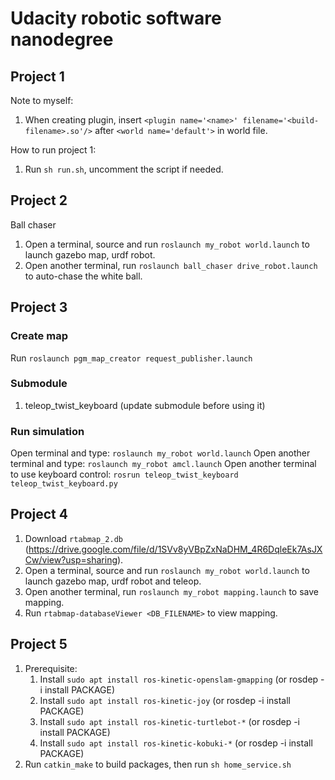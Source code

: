 # Udacity robotic software nanodegree

## Project 1
Note to myself:
1. When creating plugin, insert `<plugin name='<name>' filename='<build-filename>.so'/>` after `<world name='default'>` in world file.

How to run project 1:
1. Run `sh run.sh`, uncomment the script if needed.

## Project 2
Ball chaser
1. Open a terminal, source and run `roslaunch my_robot world.launch` to launch gazebo map, urdf robot.
2. Open another terminal, run `roslaunch ball_chaser drive_robot.launch` to auto-chase the white ball.

## Project 3
### Create map
Run `roslaunch pgm_map_creator request_publisher.launch`

### Submodule
1. teleop_twist_keyboard (update submodule before using it)

### Run simulation
Open terminal and type:
`roslaunch my_robot world.launch`
Open another terminal and type:
`roslaunch my_robot amcl.launch`
Open another terminal to use keyboard control:
`rosrun teleop_twist_keyboard teleop_twist_keyboard.py`

## Project 4
1. Download `rtabmap_2.db` (https://drive.google.com/file/d/1SVv8yVBpZxNaDHM_4R6DqleEk7AsJXCw/view?usp=sharing).
2. Open a terminal, source and run `roslaunch my_robot world.launch` to launch gazebo map, urdf robot and teleop.
3. Open another terminal, run `roslaunch my_robot mapping.launch` to save mapping.
4. Run `rtabmap-databaseViewer <DB_FILENAME>` to view mapping.

## Project 5
1. Prerequisite:
    1. Install `sudo apt install ros-kinetic-openslam-gmapping` (or rosdep -i install PACKAGE)
    2. Install `sudo apt install ros-kinetic-joy` (or rosdep -i install PACKAGE)
    3. Install `sudo apt install ros-kinetic-turtlebot-*` (or rosdep -i install PACKAGE)
    4. Install `sudo apt install ros-kinetic-kobuki-*` (or rosdep -i install PACKAGE)
2. Run `catkin_make` to build packages, then run `sh home_service.sh`
